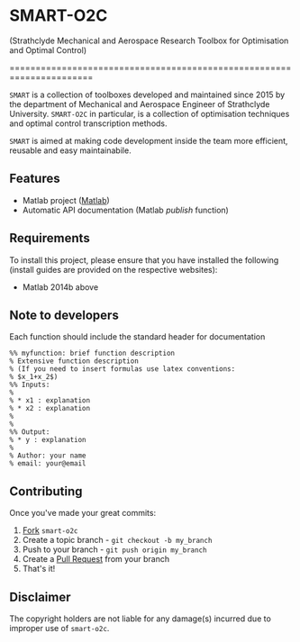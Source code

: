 # SMART-O2C
(Strathclyde Mechanical and Aerospace Research Toolbox for Optimisation and Optimal Control)

======================================================================

`SMART` is a collection of toolboxes developed and maintained since 2015 by the department of Mechanical and Aerospace Engineer of Strathclyde University. `SMART-O2C` in particular, is a collection of optimisation techniques and optimal control transcription methods.

`SMART` is aimed at making code development inside the team more efficient, reusable and easy maintainabile.

Features
------

  - Matlab project ([Matlab](http://www.mathworks.com/products/matlab/ "Matlab homepage"))
  - Automatic API documentation (Matlab *publish* function)
  
Requirements
------

To install this project, please ensure that you have installed the following (install guides are provided on the respective websites):

  - Matlab 2014b above

Note to developers
------------
Each function should include the standard header for documentation 
```
%% myfunction: brief function description
% Extensive function description
% (If you need to insert formulas use latex conventions: 
% $x_1+x_2$) 
%% Inputs:
%
% * x1 : explanation
% * x2 : explanation
%
%
%% Output:
% * y : explanation
%
% Author: your name
% email: your@email
```
Contributing
------------

Once you've made your great commits:

  1. [Fork](https://github.com/space-art/smart-o2c//fork) `smart-o2c`
  2. Create a topic branch - `git checkout -b my_branch`
  3. Push to your branch - `git push origin my_branch`
  4. Create a [Pull Request](http://help.github.com/pull-requests/) from your branch
  5. That's it!

Disclaimer
------

The copyright holders are not liable for any damage(s) incurred due to improper use of `smart-o2c`.

